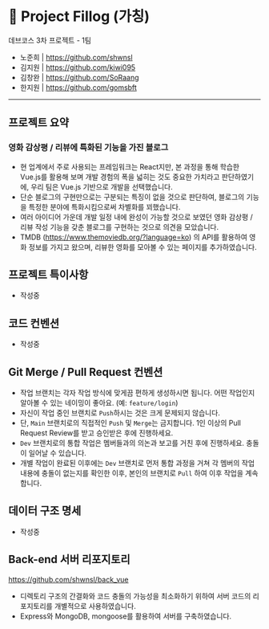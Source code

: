 # 🎥 Project Fillog (가칭)
데브코스 3차 프로젝트 - 1팀

- 노준희 | https://github.com/shwnsl
- 김지원 | https://github.com/kiwi095
- 김창완 | https://github.com/SoRaang
- 한지원 | https://github.com/gomsbft

---

## 프로젝트 요약

### 영화 감상평 / 리뷰에 특화된 기능을 가진 블로그

- 현 업계에서 주로 사용되는 프레임워크는 React지만, 본 과정을 통해 학습한 Vue.js를 활용해 보며 개발 경험의 폭을 넓히는 것도 중요한 가치라고 판단하였기에, 우리 팀은 Vue.js 기반으로 개발을 선택했습니다.
- 단순 블로그의 구현만으로는 구분되는 특징이 없을 것으로 판단하여, 블로그의 기능을 특정한 분야에 특화시킴으로써 차별화를 꾀했습니다.
- 여러 아이디어 가운데 개발 일정 내에 완성이 가능할 것으로 보였던 영화 감상평 / 리뷰 작성 기능을 갖춘 블로그를 구현하는 것으로 의견을 모았습니다.
- TMDB (https://www.themoviedb.org/?language=ko) 의 API를 활용하여 영화 정보를 가지고 왔으며, 리뷰한 영화를 모아볼 수 있는 페이지를 추가하였습니다.


## 프로젝트 특이사항

- 작성중


## 코드 컨벤션

- 작성중


## Git Merge / Pull Request 컨벤션

- 작업 브랜치는 각자 작업 방식에 맞게끔 편하게 생성하시면 됩니다. 어떤 작업인지 알아볼 수 있는 네이밍이 좋아요. (예: `feature/login`)
- 자신이 작업 중인 브랜치로 `Push`하시는 것은 크게 문제되지 않습니다.
- 단, `Main` 브랜치로의 직접적인 `Push` 및 `Merge`는 금지합니다. 1인 이상의 Pull Request Review를 받고 승인받은 후에 진행하세요.
- `Dev` 브랜치로의 통합 작업은 멤버들과의 의논과 보고를 거친 후에 진행하세요. 충돌이 일어날 수 있습니다.
- 개별 작업이 완료된 이후에는 `Dev` 브랜치로 먼저 통합 과정을 거쳐 각 멤버의 작업 내용에 충돌이 없는지를 확인한 이후, 본인의 브랜치로 `Pull` 하여 이후 작업을 계속합니다.


## 데이터 구조 명세

- 작성중


## Back-end 서버 리포지토리

https://github.com/shwnsl/back_vue

- 디렉토리 구조의 간결화와 코드 충돌의 가능성을 최소화하기 위하여 서버 코드의 리포지토리를 개별적으로 사용하였습니다.
- Express와 MongoDB, mongoose를 활용하여 서버를 구축하였습니다.
